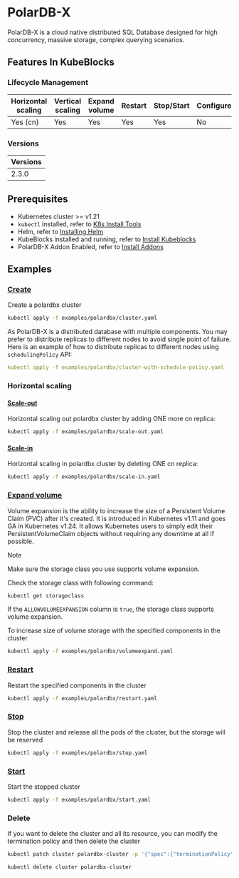 # PolarDB-X

PolarDB-X is a cloud native distributed SQL Database designed for high concurrency, massive storage, complex querying scenarios.

## Features In KubeBlocks

### Lifecycle Management

| Horizontal<br/>scaling | Vertical <br/>scaling | Expand<br/>volume | Restart   | Stop/Start | Configure | Expose | Switchover |
|------------------------|-----------------------|-------------------|-----------|------------|-----------|--------|------------|
| Yes (cn)               | Yes                   | Yes              | Yes       | Yes        | No       | Yes    | No      |

### Versions

| Versions |
|----------|
| 2.3.0 |

## Prerequisites

- Kubernetes cluster >= v1.21
- `kubectl` installed, refer to [K8s Install Tools](https://kubernetes.io/docs/tasks/tools/)
- Helm, refer to [Installing Helm](https://helm.sh/docs/intro/install/)
- KubeBlocks installed and running, refer to [Install Kubeblocks](../docs/prerequisites.md)
- PolarDB-X Addon Enabled, refer to [Install Addons](../docs/install-addon.md)

## Examples

### [Create](cluster.yaml)

Create a polardbx cluster
```bash
kubectl apply -f examples/polardbx/cluster.yaml
```

As PolarDB-X is a distributed database with multiple components. You may prefer to distribute replicas to different nodes to avoid single point of failure. Here is an example of how to distribute replicas to different nodes using `schedulingPolicy` API:

```yaml
kubectl apply -f examples/polardbx/cluster-with-schedule-policy.yaml
```

### Horizontal scaling

#### [Scale-out](scale-out.yaml)

Horizontal scaling out polardbx cluster by adding ONE more cn replica:

```bash
kubectl apply -f examples/polardbx/scale-out.yaml
```

#### [Scale-in](scale-in.yaml)

Horizontal scaling in polardbx cluster by deleting ONE cn replica:

```bash
kubectl apply -f examples/polardbx/scale-in.yaml
```

### [Expand volume](volumeexpand.yaml)

Volume expansion is the ability to increase the size of a Persistent Volume Claim (PVC) after it's created. It is introduced in Kubernetes v1.11 and goes GA in Kubernetes v1.24. It allows Kubernetes users to simply edit their PersistentVolumeClaim objects  without requiring any downtime at all if possible.

> [!NOTE]
> Make sure the storage class you use supports volume expansion.

Check the storage class with following command:

```bash
kubectl get storageclass
```

If the `ALLOWVOLUMEEXPANSION` column is `true`, the storage class supports volume expansion.

To increase size of volume storage with the specified components in the cluster

```bash
kubectl apply -f examples/polardbx/volumeexpand.yaml
```

### [Restart](restart.yaml)
Restart the specified components in the cluster
```bash
kubectl apply -f examples/polardbx/restart.yaml
```

### [Stop](stop.yaml)
Stop the cluster and release all the pods of the cluster, but the storage will be reserved
```bash
kubectl apply -f examples/polardbx/stop.yaml
```

### [Start](start.yaml)
Start the stopped cluster
```bash
kubectl apply -f examples/polardbx/start.yaml
```

### Delete
If you want to delete the cluster and all its resource, you can modify the termination policy and then delete the cluster
```bash
kubectl patch cluster polardbx-cluster -p '{"spec":{"terminationPolicy":"WipeOut"}}' --type="merge"

kubectl delete cluster polardbx-cluster
```
